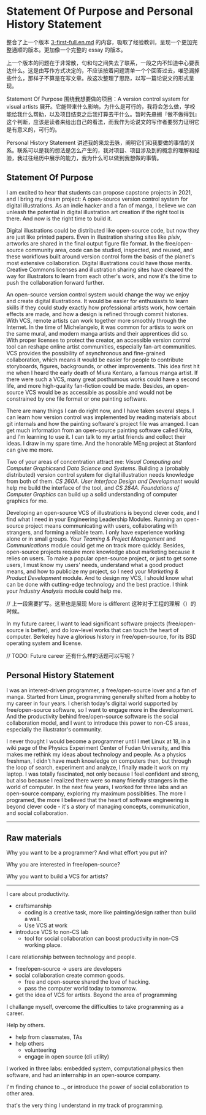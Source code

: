 Statement Of Purpose and Personal History Statement
===================================================

整合了上一个版本 [3-first-full.en.md](3-first-full.en.md) 的内容，吸取了经验教训，呈现一个更加完整通顺的版本。更加像一个完整的 essay 的版本。

上一个版本的问题在于非常散，句和句之间失去了联系，一段之内不知道中心要表达什么。这是由写作方式决定的，不应该按着问题清单一个个回答过去，唯恐漏掉些什么，那样子不算是在写文章。故这次整理了思路，以写一篇论说文的形式呈现。

Statement Of Purpose 围绕我想要做的项目：A version control system for visual artists 展开。它能带来什么影响，为什么是可行的，我将会怎么做，学校能给我什么帮助，以及项目结束之后我打算去干什么。暂时先悬搁『做不做得到』这个判断，应该是读者来给出自己的看法，而我作为论说文的写作者要努力证明它是有意义的，可行的。

Personal History Statement 讲述我的来龙去脉，阐明它们和我要做的事情的关系。联系可以是我的想法是怎么产生的，我对项目、项目涉及到的概念的理解和经验，我过往经历中展示的能力，我为什么可以做到我想做的事情。

## Statement Of Purpose

I am excited to hear that students can propose capstone projects in 2021, and I bring my dream project: A open-source version control system for digital illustrations. As an indie hacker and a fan of manga, I believe we can unleash the potential in digital illustration art creation if the right tool is there. And now is the right time to build it.

Digital illustrations could be distributed like open-source code, but now they are just like printed papers. Even in illustration sharing sites like *pixiv*, artworks are shared in the final output figure file format. In the free/open-source community area, code can be studied, inspected, and reused, and these workflows built around version control form the basis of the planet's most extensive collaboration. Digital illustrations could have those merits. Creative Commons licenses and illustration sharing sites have cleared the way for illustrators to learn from each other's work, and now it's the time to push the collaboration forward further.

An open-source version control system would change the way we enjoy and create digital illustrations. It would be easier for enthusiasts to learn skills if they could study exactly how professional artists work, how certain effects are made, and how a design is refined through commit histories. With VCS, remote artists can work together more smoothly through the Internet. In the time of Michelangelo, it was common for artists to work on the same mural, and modern manga artists and their apprentices did so. With proper licenses to protect the creator, an accessible version control tool can reshape online artist communities, especially fan-art communities. VCS provides the possibility of asynchronous and fine-grained collaboration, which means it would be easier for people to contribute storyboards, figures, backgrounds, or other improvements. This idea first hit me when I heard the early death of Miura Kentaro, a famous manga artist. If there were such a VCS, many great posthumous works could have a second life, and more high-quality fan-fiction could be made. Besides, an open-source VCS would be as accessible as possible and would not be constrained by one file format or one painting software.

There are many things I can do right now, and I have taken several steps. I can learn how version control was implemented by reading materials about git internals and how the painting software's project file was arranged. I can get much information from an open-source painting software called Krita, and I'm learning to use it. I can talk to my artist friends and collect their ideas. I draw in my spare time. And the honorable MEng project at Stanford can give me more.

Two of your areas of concentration attract me: *Visual Computing and Computer Graphics*and *Data Science and Systems*. Building a (probably distributed) version control system for digital illustration needs knowledge from both of them. *CS 260A. User Interface Design and Development* would help me build the interface of the tool, and *CS 284A. Foundations of Computer Graphics* can build up a solid understanding of computer graphics for me.

Developing an open-source VCS of illustrations is beyond clever code, and I find what I need in your Engineering Leadership Modules. Running an open-source project means communicating with users, collaborating with strangers, and forming a reliable team. I only have experience working alone or in small groups. Your *Teaming & Project Management* and *Communications* module could get me on track more quickly. Besides, open-source projects require more knowledge about marketing because it relies on users. To make a popular open-source project, or just to get some users, I must know my users' needs, understand what a good product means, and how to publicize my project, so I need your *Marketing & Product Development* module. And to design my VCS, I should know what can be done with cutting-edge technology and the best practice. I think your *Industry Analysis* module could help me.

// 上一段需要扩写。这里也是展现 More is different 这种对于工程的理解（）的时候。

In my future career, I want to lead significant software projects (free/open-source is better), and do low-level works that can touch the heart of computer. Berkeley have a glorious history in free/open-source, for its BSD operating system and license.

// TODO: Future career 还有什么样的话题可以写呢？

## Personal History Statement

I was an interest-driven programmer, a free/open-source lover and a fan of manga. Started from Linux, programming generally shifted from a hobby to my career in four years. I cherish today's digital world supported by free/open-source software, so I want to engage more in the development. And the productivity behind free/open-source software is the social collaboration model, and I want to introduce this power to non-CS areas, especially the illustrator's community.

I never thought I would become a programmer until I met Linux at 18, in a wiki page of the Physics Experiment Center of Fudan University, and this makes me rethink my ideas about technology and people. As a physics freshman, I didn't have much knowledge on computers then, but through the loop of search, experiment and analyze, I finally made it work on my laptop. I was totally fascinated, not only because I feel confident and strong, but also because I realized there were so many friendly strangers in the world of computer. In the next few years, I worked for three labs and an open-source company, exploring my maximum possiblities. The more I programed, the more I believed that the heart of software engineering is beyond clever code - it's a story of managing concepts, communication, and social collaboration.


----
Raw materials
----

Why you want to be a programmer? And what effort you put in?

Why you are interested in free/open-source?

Why you want to build a VCS for artists?

----

I care about productivity.
- craftsmanship
  - coding is a creative task, more like painting/design rather than build a wall.
  - Use VCS at work
- introduce VCS to non-CS lab
  - tool for social collaboration can boost productivity in non-CS working place.

I care relationship between technology and people.
- free/open-source -> users are developers
- social collaboration create common goods.
  - free and open-source shared the love of hacking.
  - pass the computer world today to tomorrow.
- get the idea of VCS for artists. Beyond the area of programming

I challange myself, overcome the difficulties to take programming as a career.

Help by others.

- help from classmates, TAs
- help others
  - volunteering
  - engage in open source (cli utility)

I worked in three labs: embedded system, computational physics then software, and had an internship in an open-source company.

I'm finding chance to .., or introduce the power of social collaboration to other area.

that's the very thing I understand in my track of programming.
